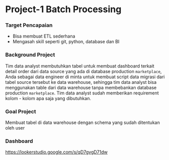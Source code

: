# Project-1 Batch Processing

### Target Pencapaian

- Bisa membuat ETL sederhana
- Mengasah skill seperti git, python, database dan BI

### Background Project

Tim data analyst membutuhkan tabel untuk membuat dashboard terkait detail order dari data source yang ada di database production `marketplace`, Anda sebagai data engineer di minta untuk membuat script data migrasi dari tabel source tersebut ke data warehouse, sehingga tim data analyst bisa menggunakan table dari data warehouse tanpa membebankan database production `marketplace`. Tim data analyst sudah memberikan requirement kolom - kolom apa saja yang dibutuhkan.

### Goal Project

Membuat tabel di data warehouse dengan schema yang sudah ditentukan oleh user

### Dashboard
https://lookerstudio.google.com/s/qD7gvgD71dw
